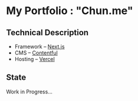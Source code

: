 # My Portfolio : "Chun.me"

## Technical Description
* Framework – [Next.js](https://nextjs.org/)
* CMS – [Contentful](https://www.contentful.com/)
* Hosting – [Vercel](https://vercel.com/)

## State
Work in Progress...